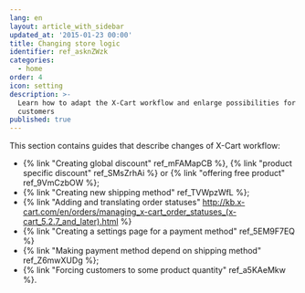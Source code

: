 ```yaml
---
lang: en
layout: article_with_sidebar
updated_at: '2015-01-23 00:00'
title: Changing store logic
identifier: ref_asknZWzk
categories:
  - home
order: 4
icon: setting
description: >-
  Learn how to adapt the X-Cart workflow and enlarge possibilities for your
  customers
published: true
---
```


This section contains guides that describe changes of X-Cart workflow:

*   {% link "Creating global discount" ref_mFAMapCB %}, {% link "product specific discount" ref_SMsZrhAi %} or {% link "offering free product" ref_9VmCzbOW %};
*   {% link "Creating new shipping method" ref_TVWpzWfL %};
*   {% link "Adding and translating order statuses" http://kb.x-cart.com/en/orders/managing_x-cart_order_statuses_(x-cart_5.2.7_and_later).html %}
*   {% link "Creating a settings page for a payment method" ref_5EM9F7EQ %}
*   {% link "Making payment method depend on shipping method" ref_Z6mwXUDg %};
*   {% link "Forcing customers to some product quantity" ref_a5KAeMkw %}.
